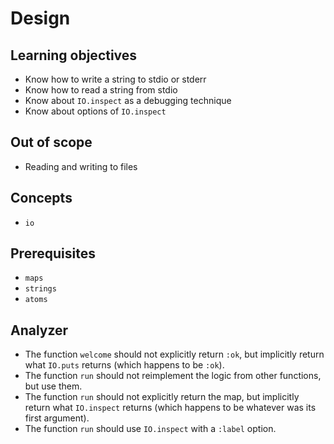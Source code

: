 # Design

## Learning objectives

- Know how to write a string to stdio or stderr
- Know how to read a string from stdio
- Know about `IO.inspect` as a debugging technique
- Know about options of `IO.inspect`

## Out of scope

- Reading and writing to files

## Concepts

- `io`

## Prerequisites

- `maps`
- `strings`
- `atoms`

## Analyzer

- The function `welcome` should not explicitly return `:ok`, but implicitly return what `IO.puts` returns (which happens to be `:ok`).
- The function `run` should not reimplement the logic from other functions, but use them.
- The function `run` should not explicitly return the map, but implicitly return what `IO.inspect` returns (which happens to be whatever was its first argument).
- The function `run` should use `IO.inspect` with a `:label` option.
